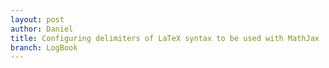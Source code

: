 ```yaml
---
layout: post
author: Daniel
title: Configuring delimiters of LaTeX syntax to be used with MathJax
branch: LogBook
---
```

